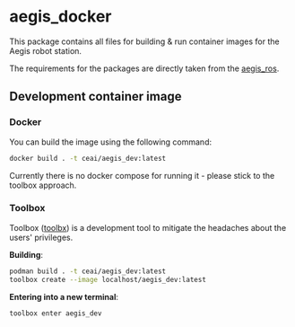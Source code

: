 # aegis_docker

This package contains all files for building & run container images for the Aegis robot station.

The requirements for the packages are directly taken from the [aegis_ros](https://github.com/AGH-CEAI/aegis_ros).

## Development container image

### Docker
You can build the image using the following command:
```bash
docker build . -t ceai/aegis_dev:latest
```
Currently there is no docker compose for running it - please stick to the toolbox approach.

### Toolbox
Toolbox ([toolbx](https://containertoolbx.org/)) is a development tool to mitigate the headaches about the users' privileges.

**Building**:
```bash
podman build . -t ceai/aegis_dev:latest
toolbox create --image localhost/aegis_dev:latest
```

**Entering into a new terminal**:
```bash
toolbox enter aegis_dev
```
